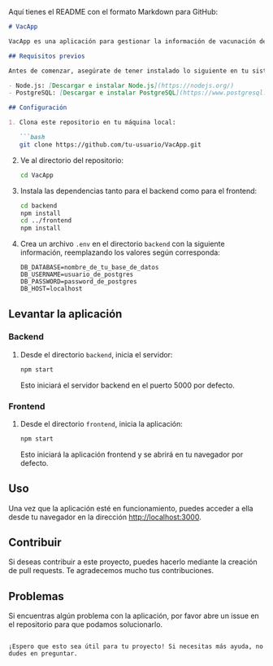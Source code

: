 Aquí tienes el README con el formato Markdown para GitHub:

```markdown
# VacApp

VacApp es una aplicación para gestionar la información de vacunación de usuarios.

## Requisitos previos

Antes de comenzar, asegúrate de tener instalado lo siguiente en tu sistema:

- Node.js: [Descargar e instalar Node.js](https://nodejs.org/)
- PostgreSQL: [Descargar e instalar PostgreSQL](https://www.postgresql.org/download/)

## Configuración

1. Clona este repositorio en tu máquina local:

   ```bash
   git clone https://github.com/tu-usuario/VacApp.git
   ```

2. Ve al directorio del repositorio:

   ```bash
   cd VacApp
   ```

3. Instala las dependencias tanto para el backend como para el frontend:

   ```bash
   cd backend
   npm install
   cd ../frontend
   npm install
   ```

4. Crea un archivo `.env` en el directorio `backend` con la siguiente información, reemplazando los valores según corresponda:

   ```plaintext
   DB_DATABASE=nombre_de_tu_base_de_datos
   DB_USERNAME=usuario_de_postgres
   DB_PASSWORD=password_de_postgres
   DB_HOST=localhost
   ```

## Levantar la aplicación

### Backend

1. Desde el directorio `backend`, inicia el servidor:

   ```bash
   npm start
   ```

   Esto iniciará el servidor backend en el puerto 5000 por defecto.

### Frontend

1. Desde el directorio `frontend`, inicia la aplicación:

   ```bash
   npm start
   ```

   Esto iniciará la aplicación frontend y se abrirá en tu navegador por defecto.

## Uso

Una vez que la aplicación esté en funcionamiento, puedes acceder a ella desde tu navegador en la dirección [http://localhost:3000](http://localhost:3000).

## Contribuir

Si deseas contribuir a este proyecto, puedes hacerlo mediante la creación de pull requests. Te agradecemos mucho tus contribuciones.

## Problemas

Si encuentras algún problema con la aplicación, por favor abre un issue en el repositorio para que podamos solucionarlo.
```

¡Espero que esto sea útil para tu proyecto! Si necesitas más ayuda, no dudes en preguntar.
